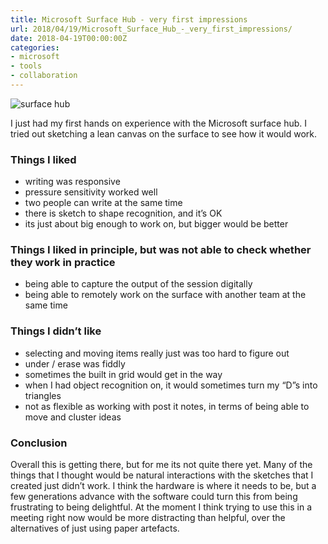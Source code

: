 ```yaml
---
title: Microsoft Surface Hub - very first impressions
url: 2018/04/19/Microsoft_Surface_Hub_-_very_first_impressions/
date: 2018-04-19T00:00:00Z
categories:
- microsoft
- tools
- collaboration
---
```


![surface hub](https://s3.amazonaws.com/partially-attended-media-bucket/IMG_2078.jpg)

I just had my first hands on experience with the Microsoft surface hub. I tried out sketching a lean canvas on the surface to see how it would work. 

### Things I liked 
* writing was responsive 
* pressure sensitivity worked well
* two people can write at the same time 
* there is sketch to shape recognition, and it’s OK
* its just about big enough to work on, but bigger would be better 

### Things I liked in principle, but was not able to check whether they work in practice 
* being able to capture the output of the session digitally 
* being able to remotely work on the surface with another team at the same time 

### Things I didn’t like
* selecting and moving items really just was too hard to figure out 
* under / erase was fiddly 
* sometimes the built in grid would get in the way 
* when I had object recognition on, it would sometimes turn my “D”s into triangles 
* not as flexible as working with post it notes, in terms of being able to move and cluster ideas 

### Conclusion 

Overall this is getting there, but for me its not quite there yet. Many of the things that I thought would be natural interactions with the sketches that I created just didn’t work. I think the hardware is where it needs to be, but a few generations advance with the software could turn this from being frustrating to being delightful. At the moment I think trying to use this in a meeting right now would be more distracting than helpful, over the alternatives of just using paper artefacts. 

